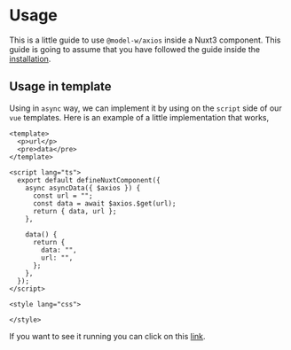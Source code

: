 # Usage
This is a little guide to use `@model-w/axios` inside a Nuxt3 component.
This guide is going to assume that you have followed the guide inside the [installation](installation.md).

## Usage in template
Using in `async` way, we can implement it by using on the `script` side of our `vue` templates.
Here is an example of a little implementation that works, 

```vue
<template>
  <p>url</p>
  <pre>data</pre>
</template>

<script lang="ts">
  export default defineNuxtComponent({
    async asyncData({ $axios }) {
      const url = "";
      const data = await $axios.$get(url);
      return { data, url };
    },
  
    data() {
      return {
        data: "",
        url: "",
      };
    },
  });
</script>

<style lang="css">

</style>
```

If you want to see it running you 
can click on this [link](https://codesandbox.io/p/sandbox/modelw-axios-nuxt3-rhbvek?file=%2Fpages%2Findex.vue).
